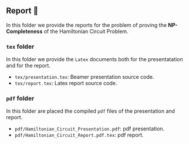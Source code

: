 ## Report :book:

In this folder we provide the reports for the problem of proving
the **NP-Completeness** of the Hamiltonian Circuit Problem.

### `tex` folder
In this folder we provide the `Latex` documents both for the presentatation
and for the report.

* `tex/presentation.tex`: Beamer presentation source code.
* `tex/report.tex`: Latex report source code.

### `pdf` folder
In this folder are placed the compiled `pdf` files of the presentation and
report.

* `pdf/Hamiltonian_Circuit_Presentation.pdf`: pdf presentation.
* `pdf/Hamiltonian_Circuit_Report.pdf.tex`: pdf report.
